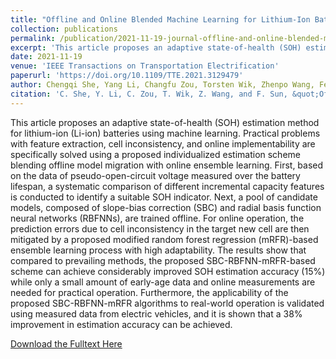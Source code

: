 ```yaml
---
title: "Offline and Online Blended Machine Learning for Lithium-Ion Battery Health State Estimation"
collection: publications
permalink: /publication/2021-11-19-journal-offline-and-online-blended-machine-learning-for-lithium-ion-battery-health-state-estimation
excerpt: 'This article proposes an adaptive state-of-health (SOH) estimation method for lithium-ion (Li-ion) batteries using machine learning. Practical problems with feature extraction, cell inconsistency, and online implementability are specifically solved using a proposed individualized estimation scheme blending offline model migration with online ensemble learning. First, based on the data of pseudo-open-circuit voltage measured over the battery lifespan, a systematic comparison of different incremental capacity features is conducted to identify a suitable SOH indicator. Next, a pool of candidate models, composed of slope-bias correction (SBC) and radial basis function neural networks (RBFNNs), are trained offline. For online operation, the prediction errors due to cell inconsistency in the target new cell are then mitigated by a proposed modified random forest regression (mRFR)-based ensemble learning process with high adaptability. The results show that compared to prevailing methods, the proposed SBC-RBFNN-mRFR-based scheme can achieve considerably improved SOH estimation accuracy (15%) while only a small amount of early-age data and online measurements are needed for practical operation. Furthermore, the applicability of the proposed SBC-RBFNN-mRFR algorithms to real-world operation is validated using measured data from electric vehicles, and it is shown that a 38% improvement in estimation accuracy can be achieved.'
date: 2021-11-19
venue: 'IEEE Transactions on Transportation Electrification'
paperurl: 'https://doi.org/10.1109/TTE.2021.3129479'
author: Chengqi She, Yang Li, Changfu Zou, Torsten Wik, Zhenpo Wang, Fengchun Sun
citation: 'C. She, Y. Li, C. Zou, T. Wik, Z. Wang, and F. Sun, &quot;Offline and online blended machine learning for lithium-ion battery health state estimation,&quot; <i>IEEE Trans. Transport. Electrific.</i>, vol. 8, no. 2, pp. 1604-1618, Aug. 2022' 
---
```


This article proposes an adaptive state-of-health (SOH) estimation method for lithium-ion (Li-ion) batteries using machine learning. Practical problems with feature extraction, cell inconsistency, and online implementability are specifically solved using a proposed individualized estimation scheme blending offline model migration with online ensemble learning. First, based on the data of pseudo-open-circuit voltage measured over the battery lifespan, a systematic comparison of different incremental capacity features is conducted to identify a suitable SOH indicator. Next, a pool of candidate models, composed of slope-bias correction (SBC) and radial basis function neural networks (RBFNNs), are trained offline. For online operation, the prediction errors due to cell inconsistency in the target new cell are then mitigated by a proposed modified random forest regression (mRFR)-based ensemble learning process with high adaptability. The results show that compared to prevailing methods, the proposed SBC-RBFNN-mRFR-based scheme can achieve considerably improved SOH estimation accuracy (15%) while only a small amount of early-age data and online measurements are needed for practical operation. Furthermore, the applicability of the proposed SBC-RBFNN-mRFR algorithms to real-world operation is validated using measured data from electric vehicles, and it is shown that a 38% improvement in estimation accuracy can be achieved.

[Download the Fulltext Here](https://research.chalmers.se/publication/527443/file/527443_Fulltext.pdf)

